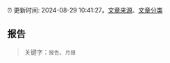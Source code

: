 :alarm_clock: 更新时间: 2024-08-29 10:41:27。[文章来源](/README.md)、[文章分类](/TAGS.md)

## 报告


> 关键字：`报告`、`月报`



